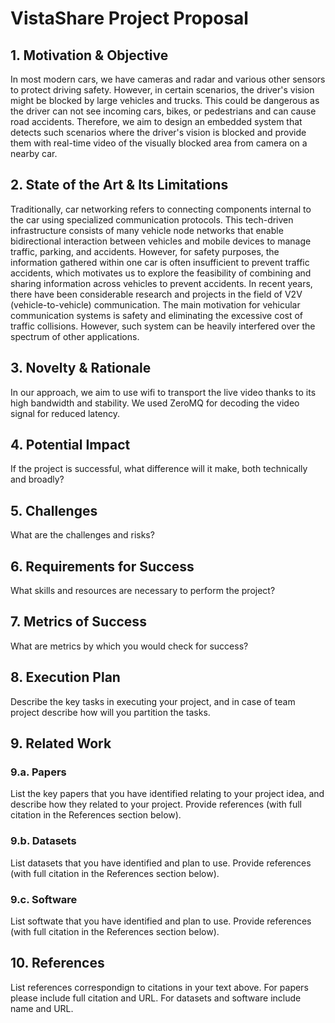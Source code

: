 # VistaShare Project Proposal

## 1. Motivation & Objective

In most modern cars, we have cameras and radar and various other sensors to protect driving safety. However, in certain scenarios, the driver's vision might be blocked by large vehicles and trucks. This could be dangerous as the driver can not see incoming cars, bikes, or pedestrians and can cause road accidents. Therefore, we aim to design an embedded system that detects such scenarios where the driver's vision is blocked and provide them with real-time video of the visually blocked area from camera on a nearby car. 

## 2. State of the Art & Its Limitations

Traditionally, car networking refers to connecting components internal to the car using specialized communication protocols. This tech-driven infrastructure consists of many vehicle node networks that enable bidirectional interaction between vehicles and mobile devices to manage traffic, parking, and accidents. However, for safety purposes, the information gathered within one car is often insufficient to prevent traffic accidents, which motivates us to explore the feasibility of combining and sharing information across vehicles to prevent accidents. In recent years, there have been considerable research and projects in the field of V2V (vehicle-to-vehicle) communication. The main motivation for vehicular communication systems is safety and eliminating the excessive cost of traffic collisions. However, such system can be heavily interfered over the spectrum of other applications. 

## 3. Novelty & Rationale

In our approach, we aim to use wifi to transport the live video thanks to its high bandwidth and stability. We used ZeroMQ for decoding the video signal for reduced latency.

## 4. Potential Impact

If the project is successful, what difference will it make, both technically and broadly?

## 5. Challenges

What are the challenges and risks?

## 6. Requirements for Success

What skills and resources are necessary to perform the project?

## 7. Metrics of Success

What are metrics by which you would check for success?

## 8. Execution Plan

Describe the key tasks in executing your project, and in case of team project describe how will you partition the tasks.

## 9. Related Work

### 9.a. Papers

List the key papers that you have identified relating to your project idea, and describe how they related to your project. Provide references (with full citation in the References section below).

### 9.b. Datasets

List datasets that you have identified and plan to use. Provide references (with full citation in the References section below).

### 9.c. Software

List softwate that you have identified and plan to use. Provide references (with full citation in the References section below).

## 10. References

List references correspondign to citations in your text above. For papers please include full citation and URL. For datasets and software include name and URL.
